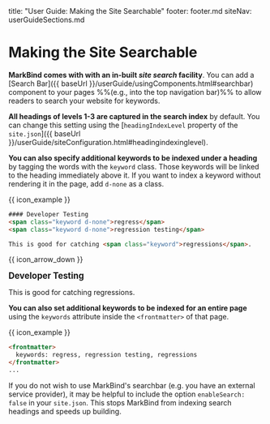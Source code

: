 <frontmatter>
  title: "User Guide: Making the Site Searchable"
  footer: footer.md
  siteNav: userGuideSections.md
</frontmatter>

<include src="../common/header.md" />

<div class="website-content">

# Making the Site Searchable

<span class="lead" id="overview">

**MarkBind comes with with an in-built _site search_ facility**. You can add a [Search Bar]({{ baseUrl }}/userGuide/usingComponents.html#searchbar) component to your pages %%(e.g., into the top navigation bar)%% to allow readers to search your website for keywords.
</span>

**All headings of levels 1-3 are captured in the search index** by default. You can change this setting using the [`headingIndexLevel` property of the `site.json`]({{ baseUrl }}/userGuide/siteConfiguration.html#headingindexinglevel).

**You can also specify additional keywords to be indexed under a heading** by tagging the words with the `keyword` class. Those keywords will be linked to the heading immediately above it. If you want to index a keyword without rendering it in the page, add `d-none` as a class.

<div class="indented">

{{ icon_example }}

```html
#### Developer Testing
<span class="keyword d-none">regress</span>
<span class="keyword d-none">regression testing</span>

This is good for catching <span class="keyword">regressions</span>.
```
{{ icon_arrow_down }}

<box>

<big>**Developer Testing**</big><br>

This is good for catching <span class="keyword">regressions</span>.
</box>
</div>

**You can also set additional keywords to be indexed for an entire page** using the `keywords` attribute inside the `<frontmatter>` of that page.

<div class="indented">

{{ icon_example }}

```html
<frontmatter>
  keywords: regress, regression testing, regressions
</frontmatter>
...
```

</div>

If you do not wish to use MarkBind's searchbar (e.g. you have an external service provider), it may be helpful to include the option `enableSearch: false` in your `site.json`. This stops MarkBind from indexing search headings and speeds up building.

</div>
